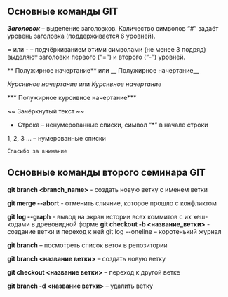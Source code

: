 ## Основные команды GIT

 ***Заголовок*** – выделение заголовков. Количество символов “#” задаёт уровень заголовка  (поддерживается 6 уровней).

= или - – подчёркиванием этими символами (не менее 3 подряд) выделяют заголовки  первого (“=”) и второго (“-”) уровней.

** Полужирное начертание** или __ Полужирное начертание__

*Курсивное начертание* или _Курсивное начертание_

*** Полужирное курсивное начертание***

~~ Зачёркнутый текст ~~

 *  Строка – ненумерованные списки, символ “*” в начале строки

1, 2, 3 … – нумерованные списки

    Спасибо за внимание 


## Основные команды второго семинара GIT

**git branch <branch_name>** - создать новую ветку с именем ветки 

**git merge --abort** - отменить слияние, которое прошло с конфликтом

**git log --graph** - вывод на экран истории всех коммитов с их хеш-кодами в древовидной форме
**git checkout  -b <название_ветки>** - создание ветки и переход к ней
git log --oneline – коротенький журнал

**git branch** – посмотреть список веток в репозитории

**git branch <название ветки>** – создать новую ветку

**git checkout <название ветки>** – переход к другой ветке

**git branch -d <название ветки>** – удалить ветку

